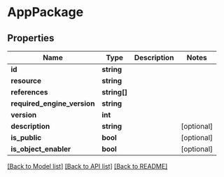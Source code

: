 # AppPackage

## Properties
Name | Type | Description | Notes
------------ | ------------- | ------------- | -------------
**id** | **string** |  | 
**resource** | **string** |  | 
**references** | **string[]** |  | 
**required_engine_version** | **string** |  | 
**version** | **int** |  | 
**description** | **string** |  | [optional] 
**is_public** | **bool** |  | [optional] 
**is_object_enabler** | **bool** |  | [optional] 

[[Back to Model list]](../README.md#documentation-for-models) [[Back to API list]](../README.md#documentation-for-api-endpoints) [[Back to README]](../README.md)



